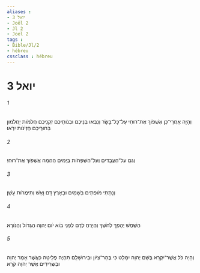 ```yaml
---
aliases : 
- יואל 3
- Joël 2
- Jl 2
- Joel 2
tags : 
- Bible/Jl/2
- hébreu
cssclass : hébreu
---
```


# יואל 3

###### 1
וְהָיָה אַחֲרֵי־כֵן אֶשְׁפֹּוךְ אֶת־רוּחִי עַל־כָּל־בָּשָׂר וְנִבְּאוּ בְּנֵיכֶם וּבְנֹותֵיכֶם זִקְנֵיכֶם חֲלֹמֹות יַחֲלֹמוּן בַּחוּרֵיכֶם חֶזְיֹנֹות יִרְאוּ׃
###### 2
וְגַם עַל־הָעֲבָדִים וְעַל־הַשְּׁפָחֹות בַּיָּמִים הָהֵמָּה אֶשְׁפֹּוךְ אֶת־רוּחִי׃
###### 3
וְנָתַתִּי מֹופְתִים בַּשָּׁמַיִם וּבָאָרֶץ דָּם וָאֵשׁ וְתִימֲרֹות עָשָׁן׃
###### 4
הַשֶּׁמֶשׁ יֵהָפֵךְ לְחֹשֶׁךְ וְהַיָּרֵחַ לְדָם לִפְנֵי בֹּוא יֹום יְהוָה הַגָּדֹול וְהַנֹּורָא׃
###### 5
וְהָיָה כֹּל אֲשֶׁר־יִקְרָא בְּשֵׁם יְהוָה יִמָּלֵט כִּי בְּהַר־צִיֹּון וּבִירוּשָׁלִַם תִּהְיֶה פְלֵיטָה כַּאֲשֶׁר אָמַר יְהוָה וּבַשְּׂרִידִים אֲשֶׁר יְהוָה קֹרֵא׃
